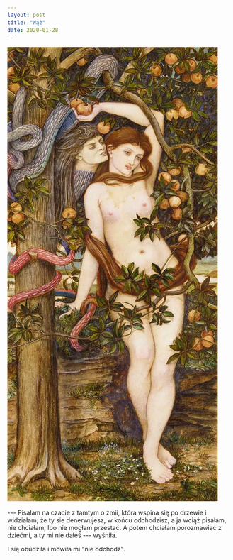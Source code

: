 ```yaml
---
layout: post
title: "Wąż"
date: 2020-01-28
---
```


![Kuszenie](/images/Temptation-JohnRoddemSpencer-Stanhope.webp)

--- Pisałam na czacie z tamtym o żmii, która wspina się po drzewie i widziałam,
że ty sie denerwujesz, w końcu odchodzisz, a ja wciąż pisałam, nie chciałam,
 lbo nie mogłam przestać.  A potem chciałam porozmawiać z dziećmi, a ty mi
 nie dałeś --- wyśniła.

I się obudziła i mówiła mi "nie odchodź".
